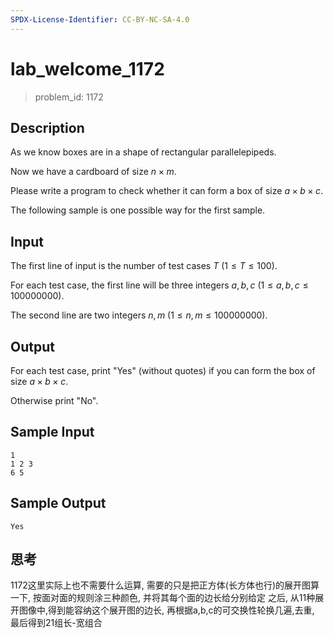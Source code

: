 ```yaml
---
SPDX-License-Identifier: CC-BY-NC-SA-4.0
---
```


# lab_welcome_1172

> problem_id: 1172

## Description

As we know boxes are in a shape of rectangular parallelepipeds.

Now we have a cardboard of size $n \times m$.

Please write a program to check whether it can form a box of size $a \times b \times c$.

The following sample is one possible way for the first sample.

## Input

The first line of input is the number of test cases $T$ $(1 \leq T \leq 100)$.

For each test case, the first line will be three integers $a, b, c$ $(1 \leq a, b, c \leq 100000000)$.

The second line are two integers $n, m$ $(1 \leq n, m \leq 100000000)$.

## Output

For each test case, print "Yes" (without quotes) if you can form the box of size $a \times b \times c$.

Otherwise print "No".

## Sample Input

``` log
1
1 2 3
6 5
```

## Sample Output

``` log
Yes
```

## 思考

1172这里实际上也不需要什么运算, 需要的只是把正方体(长方体也行)的展开图算一下, 按面对面的规则涂三种颜色, 并将其每个面的边长给分别给定
之后, 从11种展开图像中,得到能容纳这个展开图的边长, 再根据a,b,c的可交换性轮换几遍,去重, 最后得到21组长-宽组合
